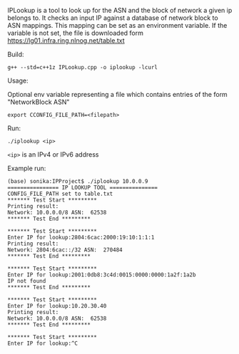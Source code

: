 IPLookup is a tool to look up for the ASN and the block of network a given ip belongs to.
It checks an input IP against a database of network block to ASN mappings.
This mapping can be set as an environment variable. If the variable is not set,
the file is downloaded form https://lg01.infra.ring.nlnog.net/table.txt

Build:
```
g++ --std=c++1z IPLookup.cpp -o iplookup -lcurl
```

Usage:

Optional env variable representing a file which contains entries of the form "NetworkBlock ASN"

```
export CCONFIG_FILE_PATH=<filepath>
```

Run:
```
./iplookup <ip>
```

```<ip>``` is an IPv4 or IPv6 address

Example run:

  ```
(base) sonika:IPProject$ ./iplookup 10.0.0.9
================ IP LOOKUP TOOL ===============
CONFIG_FILE_PATH set to table.txt
******* Test Start *********
Printing result:
Network: 10.0.0.0/8 ASN:  62538
******* Test End *********

******* Test Start *********
Enter IP for lookup:2804:6cac:2000:19:10:1:1:1
Printing result:
Network: 2804:6cac::/32 ASN:  270484
******* Test End *********

******* Test Start *********
Enter IP for lookup:2001:0db8:3c4d:0015:0000:0000:1a2f:1a2b
IP not found
******* Test End *********

******* Test Start *********
Enter IP for lookup:10.20.30.40
Printing result:
Network: 10.0.0.0/8 ASN:  62538
******* Test End *********

******* Test Start *********
Enter IP for lookup:^C
  ```
